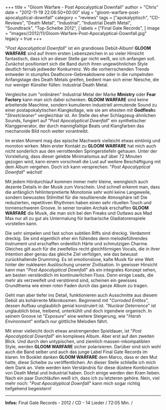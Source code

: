 +++
title = "Gloom Warfare - Post Apocalyptical Downfall"
author = "Chris"
date = "2012-11-19 22:06:50+00:00"
slug = "gloom-warfare-post-apocalyptical-downfall"
category = "reviews"
tags = ["apokalyptisch", "CD-Reviews", "Death Metal", "Industrial", "Industrial Death Metal", "Soundtrack", "Top-Scheibe 2012", ]
labels = ["Final Gate Records", ]
image = "images//2012/11/Gloom-Warfare-Post-Apocalyptical-Downfall.jpg"
legacy = true
+++

"_Post Apocalyptical Downfall_" ist ein grandioses Debüt-Album! **GLOOM WARFARE** sind auf ihrem ersten Lebenszeichen in so vieler Hinsicht fantastisch, dass ich an dieser Stelle gar nicht weiß, wo ich anfangen soll. Zunächst positioniert sich die Band durch ihren ungewöhnlichen Style deutlich fernab jedweder Konkurrenz. Wo die vorherrschenden Trends entweder in stumpfes Deathcore-Gebreakdowne oder in die rumpelnden Anfangstage des Death Metals greifen, bedient man sich einer Niesche, die nur weniger Künstler füllen: Industrial Death Metal.

Vergleiche zum "ordinären" Industrial Metal der Marke **Ministry** oder **Fear Factory** kann man sich dabei schenken. **GLOOM WARFARE** sind keine arbeitende Maschine, sondern kumulieren industriell anmutende Sound zu einer postapokalytischen Klangkollage, wie sie am ehesten mit **Godflesh**s "_Streetcleaner_" vergleichbar ist. An Stelle des eher Schlagzeug-ähnlichen Sounds, fungiert auf "_Post Apocalyptical Downfall_" ein synthetischer Klanggenerator, der durch mannigfaltige Beats und Klangfarben das mechanoide Bild noch weiter vorantreibt.

Im ersten Moment mag das epische Machwerk vielleicht etwas eintönig und monoton wirken. Mein erster Kontakt zu **GLOOM WARFARE** hat mich auch nicht sonderlich aus den verrottenden Springerstiefeln gehauen. Unter der Vorstellung, dass dieser gelebte Minimalismus auf über 72 Minuten gezogen wird, kann einem vorschnell die Lust auf weitere Beschäftigung mit dem Album vergehen. Doch ich kann versprechen: "_Post Apocalyptical Downfall_" wächst!

Mit jedem Hördurchlauf kommen immer mehr kleine, wenngleich auch dezente Details in der Musik zum Vorschein. Und schnell erkennt man, dass die anfänglich fehlinterpretierte Monotonie sehr wohl keine Langeweile, sondern bewusstes Stilmittel für die resultierende Atmosphäre ist! Die reduzierten, repetitiven Rhythmen haben einen sehr rituellen Touch und tonnenschweren Groove. In seiner tonalen Archaik erschaffen **GLOOM WARFARE** die Musik, die man sich bei den Freaks und Outlaws aus Mad Max nur all zu gut als Untermalung für barbarische Gladiatorenspiele vorstellen kann.

Die sehr simpelen und fast schon subtilen Riffs sind dreckig. Verdammt dreckig. Sie sind eigentlich eher ein füllendes denn melodieführendes Instrument und erschaffen ordentlich Härte und schmutzigen Charme. Gleiches gilt auch für die zweifellos recht gleichförmigen Vocals, die in ihrer Intention aber genau das gleiche Ziel verfolgen, wie das bewusst zurückhaltende Drumming. Es ist emotionslose, kalte Musik für eine Welt hinter der nuklearen Auslöschung unserer Zivilisation. In gewisser Hinsicht kann man "_Post Apocalyptical Downfall_" als ein integrales Konzept sehen, am besten verständlich im kontinuierlichen Fluss. Denn einige Leads, die mehr als verzweifelt und verstörend sind, scheinen ein gewisses Grundthema wie einen roten Faden durch das ganze Album zu tragen.

Geht man aber tiefer ins Detail, funktionieren auch Ausschnitte aus diesem Debüt als kohärrente Mikrokosmen. Beginnend mit "_Corroded Entites_", dessen Aufbau unglaublich genial konstruiert ist. "_Nuclear Deterrence_" ist unglaublich böse, treibend, unterkühlt und doch irgendwie organisch. In seinem Groove ist "_Exposure_" eine weitere Steigerung, wie "_Harsh Environment_" einfach nur göttliche Melodien fährt.

Mit einer vielleicht doch etwas anstrengenden Spieldauer, ist "_Post Apocalyptical Downfall_" ein komplexes Album. Aber erst auf den zweiten Blick. Und durch den untypischen, und ziemlich massen-inkompatiblen Style, werden **GLOOM WARFARE** sicher polarisieren. Darüber sind sich wohl auch die Band selber und auch das junge Label Final Gate Records im klaren. Im Booklet danken **GLOOM WARFARE** dem Marco, dass er den Mut hatte, diese Scheibe zu veröffentlichen. An dieser Stelle schließe ich mich dem Dank an. Viele werden kein Verständnis für diese düstere Kombination von Death Metal und Industrial haben. Doch einige werden den Kram lieben. Nach ein paar Durchläufen weiß ich, dass ich zu letzteren gehöre. Nein, viel mehr noch: "_Post Apocalyptical Downfall_" kann mich sogar richtig tiefgehend begeistern!



---
**Infos:**
Final Gate Records - 2012 / 
CD - 14 Lieder / 72:05 Min. / 
